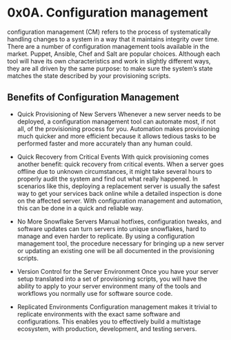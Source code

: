 # 0x0A. Configuration management
configuration management (CM) refers to the process of systematically handling changes to a system in a way that it maintains integrity over time.
There are a number of configuration management tools available in the market. Puppet, Ansible, Chef and Salt are popular choices. Although each tool will have its own characteristics and work in slightly different ways, they are all driven by the same purpose: to make sure the system’s state matches the state described by your provisioning scripts.
## Benefits of Configuration Management
* Quick Provisioning of New Servers
  Whenever a new server needs to be deployed, a configuration management tool can automate most, if not all, of the provisioning process for you. Automation makes provisioning much quicker and more efficient because it allows tedious tasks to be performed faster and more accurately than any human could.

* Quick Recovery from Critical Events
  With quick provisioning comes another benefit: quick recovery from critical events. When a server goes offline due to unknown circumstances, it might take several hours to properly audit the system and find out what really happened. In scenarios like this, deploying a replacement server is usually the safest way to get your services back online while a detailed inspection is done on the affected server. With configuration management and automation, this can be done in a quick and reliable way.

* No More Snowflake Servers
  Manual hotfixes, configuration tweaks, and software updates can turn servers into unique snowflakes, hard to manage and even harder to replicate. By using a configuration management tool, the procedure necessary for bringing up a new server or updating an existing one will be all documented in the provisioning scripts.

* Version Control for the Server Environment
  Once you have your server setup translated into a set of provisioning scripts, you will have the ability to apply to your server environment many of the tools and workflows you normally use for software source code.

* Replicated Environments
  Configuration management makes it trivial to replicate environments with the exact same software and configurations. This enables you to effectively build a multistage ecosystem, with production, development, and testing servers.

